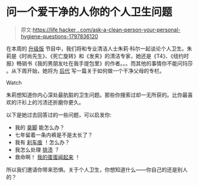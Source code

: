# 问一个爱干净的人你的个人卫生问题

> 原文:[https://life hacker . com/ask-a-clean-person-your-personal-hygiene-questions-1797836120](https://lifehacker.com/ask-a-clean-person-your-personal-hygiene-questions-1797836120)

在本周的 [升级版](http://lifehacker.com/tag/the-show) 节目中，我们将和专业清洁人士朱莉·科尔一起谈论个人卫生。朱莉是《时尚先生》、《死亡旋转》和《发夹》的清洁专家，她还是《T4》、《纽约时报》畅销书《我的男朋友吐在我手提包里》的作者。。。而其他的事情你不能问玛莎 。从下周开始，她将为 [后代](http://offspring.lifehacker.com) 写一篇关于如何做一个干净父母的专栏。

Watch

朱莉想知道你内心深处最肮脏的卫生问题。那些你搜索过却一无所获的。比你最喜欢的汗衫上的污渍还折磨你更久。

以下是她过去回答过的一些问题，可以启发你:

*   我的 [臭脚](http://deadspin.com/help-what-can-i-do-about-my-stinky-feet-464868555/amp) 能怎么办？
*   七年留着一条内裤是不是太长了？
*   我有 [刹车痕](http://deadspin.com/i-have-skidmarks-what-to-do-1054235836/amp) ！怎么办？
*   我怎么处理 [排渍](http://jezebel.com/today-is-the-day-we-will-talk-about-your-dirty-underpa-1468902547/amp) ？
*   救命啊！ [我的蛋蛋闻起来](http://deadspin.com/help-my-balls-smell-512326887/amp) ！

所以我们邀请你带来恐惧。关于个人卫生，你想知道什么——你自己的还是别人的？
